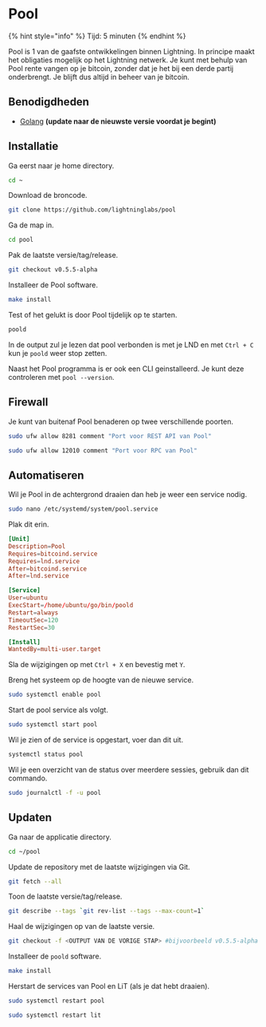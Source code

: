# Pool

{% hint style="info" %}
Tijd: 5 minuten
{% endhint %}

Pool is 1 van de gaafste ontwikkelingen binnen Lightning. In principe maakt het obligaties mogelijk op het Lightning netwerk. Je kunt met behulp van Pool rente vangen op je bitcoin, zonder dat je het bij een derde partij onderbrengt. Je blijft dus altijd in beheer van je bitcoin.

## Benodigdheden

* [Golang](https://docs.theroadtonode.com/raspberry-pi/algemene-dependencies-installeren#golang) **\(update naar de nieuwste versie voordat je begint\)**

## Installatie

Ga eerst naar je home directory.

```bash
cd ~
```

Download de broncode.

```bash
git clone https://github.com/lightninglabs/pool
```

Ga de map in.

```bash
cd pool
```

Pak de laatste versie/tag/release.

```bash
git checkout v0.5.5-alpha
```

Installeer de Pool software.

```bash
make install
```

Test of het gelukt is door Pool tijdelijk op te starten.

```bash
poold
```

In de output zul je lezen dat pool verbonden is met je LND en met `Ctrl + C` kun je `poold` weer stop zetten.

Naast het Pool programma is er ook een CLI geinstalleerd. Je kunt deze controleren met `pool --version`.

## Firewall

Je kunt van buitenaf Pool benaderen op twee verschillende poorten.

```bash
sudo ufw allow 8281 comment "Port voor REST API van Pool"

sudo ufw allow 12010 comment "Port voor RPC van Pool"
```

## Automatiseren

Wil je Pool in de achtergrond draaien dan heb je weer een service nodig.

```bash
sudo nano /etc/systemd/system/pool.service
```

Plak dit erin.

```toml
[Unit]
Description=Pool
Requires=bitcoind.service
Requires=lnd.service
After=bitcoind.service
After=lnd.service

[Service]
User=ubuntu
ExecStart=/home/ubuntu/go/bin/poold
Restart=always
TimeoutSec=120
RestartSec=30

[Install]
WantedBy=multi-user.target
```

Sla de wijzigingen op met `Ctrl + X` en bevestig met `Y`.

Breng het systeem op de hoogte van de nieuwe service.

```bash
sudo systemctl enable pool
```

Start de pool service als volgt.

```bash
sudo systemctl start pool
```

Wil je zien of de service is opgestart, voer dan dit uit.

```bash
systemctl status pool
```

Wil je een overzicht van de status over meerdere sessies, gebruik dan dit commando.

```bash
sudo journalctl -f -u pool
```

## Updaten

Ga naar de applicatie directory.

```bash
cd ~/pool
```

Update de repository met de laatste wijzigingen via Git.

```bash
git fetch --all
```

Toon de laatste versie/tag/release.

```bash
git describe --tags `git rev-list --tags --max-count=1`
```

Haal de wijzigingen op van de laatste versie.

```bash
git checkout -f <OUTPUT VAN DE VORIGE STAP> #bijvoorbeeld v0.5.5-alpha
```

Installeer de `poold` software.

```bash
make install
```

Herstart de services van Pool en LiT (als je dat hebt draaien).

```bash
sudo systemctl restart pool

sudo systemctl restart lit
```